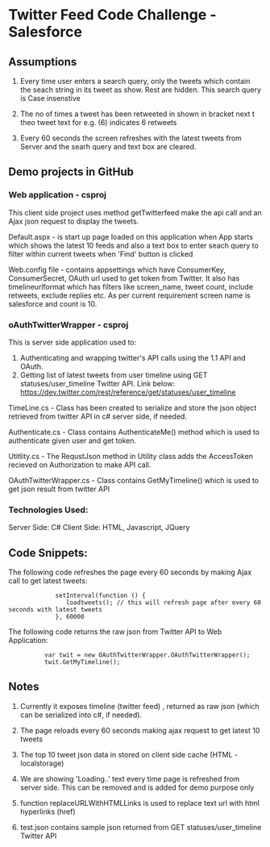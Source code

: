 # Twitter Feed Code Challenge - Salesforce

## Assumptions 

1. Every time user enters a search query, only the tweets which contain the seach string in its tweet as show. Rest are hidden. This search query is Case insenstive

2. The no of times a tweet has been retweeted in shown in bracket next t theo tweet text for e.g. (6) indicates 6 retweets

3. Every 60 seconds the screen refreshes with the latest tweets from Server and the searh query and text box are cleared.


## Demo projects in GitHub

### Web application - csproj
This client side project uses method getTwitterfeed make the api call and an Ajax json request to display the tweets.

Default.aspx - is start up page loaded on this application when App starts which shows the latest 10 feeds and also a text box to enter seach query to filter within current tweets when 'Find' button is clicked

Web.config file - contains appsettings which have ConsumerKey, ConsumerSecret, OAuth url used to get token from Twitter. It also has timelineurlformat which has filters like screen_name, tweet count, include retweets, exclude replies etc. As per current requirement screen name is salesforce and count is 10. 

### oAuthTwitterWrapper - csproj
This is server side application used to:

1. Authenticating and wrapping twitter's API calls using the 1.1 API and OAuth.
2. Getting list of latest tweets from user timeline using GET statuses/user_timeline Twitter API. Link below:
            https://dev.twitter.com/rest/reference/get/statuses/user_timeline


TimeLine.cs - Class has been created to serialize and store the json object retrieved from twitter API in c# server side, if needed.

Authenticate.cs - Class contains AuthenticateMe() method which is used to authenticate given user and get token.

Utitlity.cs - The RequstJson method in Utility class adds the AccessToken recieved on Authorization to make API call.

OAuthTwitterWrapper.cs -  Class contains GetMyTimeline() which is used to get json result from twitter API

### Technologies Used:

Server Side: C#
Client Side: HTML, Javascript, JQuery

## Code Snippets:

The following code refreshes the page every 60 seconds by making Ajax call to get latest tweets:

                 setInterval(function () { 
                    loadtweets(); // this will refresh page after every 60 seconds with latest tweets
                 }, 60000 


The following code returns the raw json from Twitter API to Web Application:

              var twit = new OAuthTwitterWrapper.OAuthTwitterWrapper();
              twit.GetMyTimeline();


## Notes 

1. Currently it exposes timeline (twitter feed) , returned as raw json (which can be serialized into c#, if needed).

2. The page reloads every 60 seconds making ajax request to get latest 10 tweets

3. The top 10 tweet json data in stored on client side cache (HTML - localstorage)

4. We are showing 'Loading..' text every time page is refreshed from server side. This can be removed and is added for demo purpose only

5. function replaceURLWithHTMLLinks is used to replace text url with html hyperlinks (href)

6. test.json contains sample json returned from GET statuses/user_timeline Twitter API
